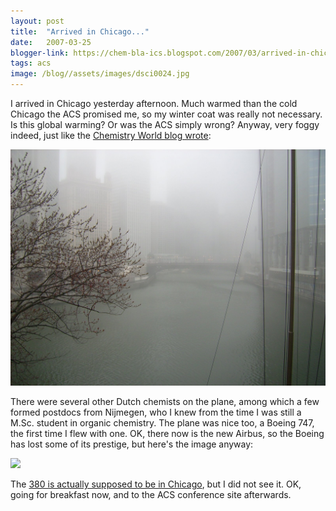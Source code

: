 ```yaml
---
layout: post
title:  "Arrived in Chicago..."
date:   2007-03-25
blogger-link: https://chem-bla-ics.blogspot.com/2007/03/arrived-in-chicago.html
tags: acs
image: /blog//assets/images/dsci0024.jpg
---
```


I arrived in Chicago yesterday afternoon. Much warmed than the cold Chicago the ACS promised me,
so my winter coat was really not necessary. Is this global warming? Or was the ACS simply wrong?
Anyway, very foggy indeed, just like the [Chemistry World blog wrote](http://wiki.cubic.uni-koeln.de/cb/blog_search.php?timeframe=10y&blog_id=44):

![](/assets/images/dsci0027.jpg)

There were several other Dutch chemists on the plane, among which a few formed postdocs from Nijmegen,
who I knew from the time I was still a M.Sc. student in organic chemistry. The plane was nice too, a
Boeing 747, the first time I flew with one. OK, there now is the new Airbus, so the Boeing has lost
some of its prestige, but here's the image anyway:

![](/blog//assets/images/dsci0024.jpg)

The [380 is actually supposed to be in Chicago](http://www.youtube.com/watch?v=6iTqwPj5ChE),
but I did not see it. OK, going for breakfast now, and to the ACS conference site afterwards.

